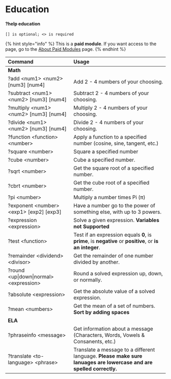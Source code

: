 # Education

#### **?help education**

`[] is optional; <> is required`

{% hint style="info" %}
This is a **paid module**. If you want access to the page, go to the [About Paid Modules](../about-paid-modules.md) page.
{% endhint %}

| **Command** | **Usage** |
| :--- | :--- |
| **Math** |  |
| ?add &lt;num1&gt; &lt;num2&gt; \[num3\] \[num4\] | Add 2 - 4 numbers of your choosing. |
| ?subtract &lt;num1&gt; &lt;num2&gt; \[num3\] \[num4\] | Subtract 2 - 4 numbers of your choosing. |
| ?multiply &lt;num1&gt; &lt;num2&gt; \[num3\] \[num4\] | Multiply 2 - 4 numbers of your choosing. |
| ?divide &lt;num1&gt; &lt;num2&gt; \[num3\] \[num4\] | Divide 2 - 4 numbers of your choosing. |
| ?function &lt;function&gt; &lt;number&gt; | Apply a function to a specified number \(cosine, sine, tangent, etc.\) |
| ?square &lt;number&gt; | Square a specified number |
| ?cube &lt;number&gt; | Cube a specified number. |
| ?sqrt &lt;number&gt; | Get the square root of a specified number. |
| ?cbrt &lt;number&gt; | Get the cube root of a specified number. |
| ?pi &lt;number&gt; | Multiply a number times Pi \(π\) |
| ?exponent &lt;number&gt; &lt;exp1&gt; \[exp2\] \[exp3\] | Have a number go to the power of something else, with up to 3 powers. |
| ?expression &lt;expression&gt; | Solve a given expression. **Variables not Supported** |
| ?test &lt;function&gt; | Test if an expression equals **0**, is **prime**, is **negative** or **positive**, or **is an integer**. |
| ?remainder &lt;dividend&gt; &lt;divisor&gt; | Get the remainder of one number divided by another. |
| ?round &lt;up\|down\|normal&gt; &lt;expression&gt; | Round a solved expression up, down, or normally. |
| ?absolute &lt;expression&gt; | Get the absolute value of a solved expression. |
| ?mean &lt;numbers&gt; | Get the mean of a set of numbers. **Sort by adding spaces** |
| **ELA** |  |
| ?phraseinfo &lt;message&gt; | Get information about a message \(Characters, Words, Vowels & Consanents, etc.\) |
| ?translate &lt;to-language&gt; &lt;phrase&gt; | Translate a message to a different language. **Please make sure lanuages are lowercase and are spelled correctly.** |



